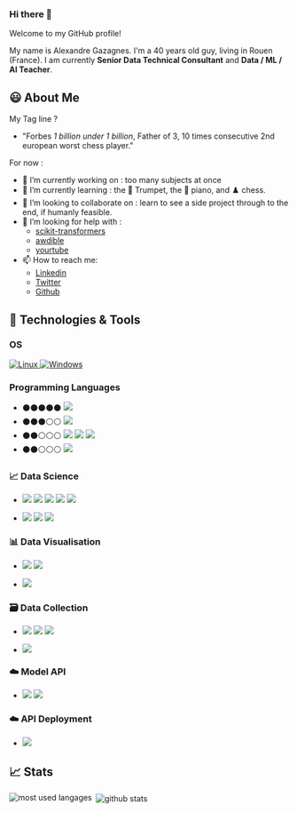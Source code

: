 ### Hi there 👋 

Welcome to my GitHub profile! 

My name is Alexandre Gazagnes. I'm a 40 years old guy, living in Rouen (France). I am currently **Senior Data Technical Consultant** and **Data / ML / AI Teacher**.



## 😃 About Me

My Tag line ? 

* "<quote>Forbes *1 billion under 1 billion*, Father of 3, 10 times consecutive 2nd european worst chess player.</quote>"

For now : 
- 🔭 I’m currently working on  : too many subjects at once 
- 🌱 I’m currently learning : the 🎺 Trumpet, the 🎹 piano, and ♟️ chess.  
- 👯 I’m looking to collaborate on : learn to see a side project through to the end, if humanly feasible.
- 🤔 I’m looking for help with : 
    - [scikit-transformers](https://github.com/AlexandreGazagnes/scikit-transformers)
    - [awdible](https://github.com/AlexandreGazagnes/awdible)
    - [yourtube](https://github.com/AlexandreGazagnes/yourtube)
- 📫 How to reach me: 
    * <a href="https://www.linkedin.com/in/alexandregazagnes/">Linkedin</a>
    * <a href="https://twitter.com/Alex_Gazagnes">Twitter</a>
    * <a href="https://github.com/AlexandreGazagnes">Github</a>

## 🔧 Technologies & Tools

### OS

<!-- <a href="https://archlinux.org/">
  <img alt="Arch linux" src="https://img.shields.io/badge/OS-ArchLinux-informational?style=flat&logo=arch-linux&logoColor=white&color=0087ff"/>
</a> -->
<a href="https://linux.org/">
  <img alt="Linux" src="https://img.shields.io/badge/OS-Linux-informational?style=flat&logo=linux&logoColor=white&color=ffe400"/>
</a>
<a href="https://www.microsoft.com/fr-fr/windows">
  <img alt="Windows" src="https://img.shields.io/badge/OS-Windows-informational?style=flat&logo=windows&logoColor=white&color=0087ff"/>
</a>

<!-- apple -->

### Programming Languages

- :black_circle::black_circle::black_circle::black_circle::black_circle: ![](https://img.shields.io/badge/Lang-Python-informational?style=flat&logo=python&logoColor=white&color=2bbc8a) 
- :black_circle::black_circle::black_circle::white_circle::white_circle: 
![](https://img.shields.io/badge/Lang-SQL-informational?style=flat&logo=sqlite&logoColor=white&color=2bbc8a)
- :black_circle::black_circle::white_circle::white_circle::white_circle: ![](https://img.shields.io/badge/Lang-HTML-informational?style=flat&logo=html5&logoColor=white&color=2bbc8a) 
![](https://img.shields.io/badge/Lang-CSS-informational?style=flat&logo=css3&logoColor=white&color=2bbc8a)
![](https://img.shields.io/badge/Lang-Javascript-informational?style=flat&logo=javascript&logoColor=white&color=2bbc8a)
- :black_circle::black_circle::white_circle::white_circle::white_circle: ![](https://img.shields.io/badge/Lang-Bash-informational?style=flat&logo=gnu-bash&logoColor=white&color=2bbc8a) 

 

### :chart_with_upwards_trend: Data Science

- ![](https://img.shields.io/badge/Lib-ScikitLearn-informational?style=flat&logo=scikit-learn&logoColor=white&color=da321b)
![](https://img.shields.io/badge/Lib-Keras-informational?style=flat&logo=keras&logoColor=white&color=da321b)
![](https://img.shields.io/badge/Lib-Tensorflow-informational?style=flat&logo=tensorflow&logoColor=white&color=da321b)
![](https://img.shields.io/badge/Lib-Pytorch-informational?style=flat&logo=pytorch&logoColor=white&color=da321b)
![](https://img.shields.io/badge/Lib-Transformers-informational?style=flat&logoColor=white&color=da321b)
<!-- ![](https://img.shields.io/badge/Lib-Gymnasium-informational?style=flat&logo=openaigym&logoColor=white&color=da321b) -->

- ![](https://img.shields.io/badge/Lib-Pandas-informational?style=flat&logo=pandas&logoColor=white&color=2bbc8a)
![](https://img.shields.io/badge/Lib-Numpy-informational?style=flat&logo=numpy&logoColor=white&color=2bbc8a)
![](https://img.shields.io/badge/Lib-Scipy-informational?style=flat&logo=scipy&logoColor=white&color=2bbc8a)
<!-- ![](https://img.shields.io/badge/Lib-Networkx-informational?style=flat&logo=graphql&logoColor=white&color=2bbc8a)
![](https://img.shields.io/badge/Lib-GraphTool-informational?style=flat&logo=graphql&logoColor=white&color=2bbc8a) -->

### :bar_chart: Data Visualisation

- ![](https://img.shields.io/badge/Lib-Matplotlib-informational?style=flat&logo=matplotlib&logoColor=white&color=2bbc8a)
![](https://img.shields.io/badge/Lib-Seaborn-informational?style=flat&logo=seaborn&logoColor=white&color=2bbc8a)
<!-- ![](https://img.shields.io/badge/Lib-Plotly-informational?style=flat&logo=plotly&logoColor=white&color=2bbc8a) -->


- ![](https://img.shields.io/badge/App-Gephi-informational?style=flat&logo=gephi&logoColor=white&color=2bbc8a)


### :card_file_box: Data Collection

- ![](https://img.shields.io/badge/Lib-Request-informational?style=flat&logo=request&logoColor=white&color=2bbc8a)
![](https://img.shields.io/badge/Lib-RequestHTML-informational?style=flat&logo=request&logoColor=white&color=2bbc8a)
![](https://img.shields.io/badge/Lib-Scrapy-informational?style=flat&logo=scrapy&logoColor=white&color=2bbc8a)

- ![](https://img.shields.io/badge/Tool-Curl-informational?style=flat&logo=curl&logoColor=white&color=2bbc8a)

### :cloud: Model API

- ![](https://img.shields.io/badge/Lib-FastAPI-informational?style=flat&logo=fastapi&logoColor=white&color=2bbc8a)
![](https://img.shields.io/badge/Lib-Django-informational?style=flat&logo=django&logoColor=white&color=2bbc8a)

### :cloud: API Deployment

- ![](https://img.shields.io/badge/Service-Docker-informational?style=flat&logo=docker&logoColor=white&color=0087ff)
<!-- ![](https://img.shields.io/badge/Service-Kubernetes-informational?style=flat&logo=kubernetes&logoColor=white&color=0087ff)
![](https://img.shields.io/badge/Service-Azure-informational?style=flat&logo=azuredevops&logoColor=white&color=0087ff) -->

<!-- - ![](https://img.shields.io/badge/Service-Heroku-informational?style=flat&logo=heroku&logoColor=white&color=9170ad)
![](https://img.shields.io/badge/Service-AWS-informational?style=flat&logo=amazonaws&logoColor=white&color=ffe400) -->

## 📈 Stats

<!-- most used langages -->
<p><img align="left" src="https://github-readme-stats.vercel.app/api/top-langs?username=AlexandreGazagnes&show_icons=true&locale=en&layout=compact" alt="most used langages" /></p>


<!-- github stats -->
<p>&nbsp;<img align="center" src="https://github-readme-stats.vercel.app/api?username=AlexandreGazagnes&show_icons=true&locale=en" alt="github stats" /></p>

